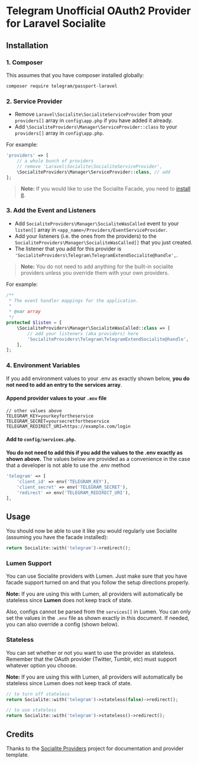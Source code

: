 # Telegram Unofficial OAuth2 Provider for Laravel Socialite

## Installation

### 1. Composer
This assumes that you have composer installed globally:
```bash
composer require telegram/passport-laravel
```

### 2. Service Provider
- Remove `Laravel\Socialite\SocialiteServiceProvider` from your `providers[]` array in `config\app.php` if you have added it already.
- Add `\SocialiteProviders\Manager\ServiceProvider::class` to your `providers[]` array in `config\app.php`.

For example:

```php
'providers' => [
    // a whole bunch of providers
    // remove 'Laravel\Socialite\SocialiteServiceProvider',
    \SocialiteProviders\Manager\ServiceProvider::class, // add
];
```
> **Note:** If you would like to use the Socialite Facade, you need to [install it](http://laravel.com/docs/5.0/authentication#social-authentication).

### 3. Add the Event and Listeners
- Add `SocialiteProviders\Manager\SocialiteWasCalled` event to your `listen[]` array in `<app_name>/Providers/EventServiceProvider`.
- Add your listeners (i.e. the ones from the providers) to the `SocialiteProviders\Manager\SocialiteWasCalled[]` that you just created.
- The listener that you add for this provider is `'SocialiteProviders\Telegram\TelegramExtendSocialite@handle',`.

> **Note:** You do not need to add anything for the built-in socialite providers unless you override them with your own providers.

For example:

```php
/**
 * The event handler mappings for the application.
 *
 * @var array
 */
protected $listen = [
    \SocialiteProviders\Manager\SocialiteWasCalled::class => [
        // add your listeners (aka providers) here
        'SocialiteProviders\Telegram\TelegramExtendSocialite@handle',
    ],
];
```

### 4. Environment Variables
If you add environment values to your .env as exactly shown below, **you do not need to add an entry to the services array**.

#### Append provider values to your `.env` file
```env
// other values above
TELEGRAM_KEY=yourkeyfortheservice
TELEGRAM_SECRET=yoursecretfortheservice
TELEGRAM_REDIRECT_URI=https://example.com/login   
```

#### Add to `config/services.php`.
**You do not need to add this if you add the values to the .env exactly as shown above.**
The values below are provided as a convenience in the case that a developer is not able to use the .env method
```php
'telegram' => [
    'client_id' => env('TELEGRAM_KEY'),
    'client_secret' => env('TELEGRAM_SECRET'),
    'redirect' => env('TELEGRAM_REDIRECT_URI'),  
],
```

## Usage
You should now be able to use it like you would regularly use Socialite (assuming you have the facade installed):
```php
return Socialite::with('telegram')->redirect();
```

### Lumen Support
You can use Socialite providers with Lumen. Just make sure that you have facade support turned on and that you follow the setup directions properly.

**Note:** If you are using this with Lumen, all providers will automatically be stateless since **Lumen** does not keep track of state.

Also, configs cannot be parsed from the `services[]` in Lumen. You can only set the values in the `.env` file as shown exactly in this document. If needed, you can also override a config (shown below).

### Stateless
You can set whether or not you want to use the provider as stateless. Remember that the OAuth provider (Twitter, Tumblr, etc) must support whatever option you choose.

**Note:** If you are using this with Lumen, all providers will automatically be stateless since Lumen does not keep track of state.

```php
// to turn off stateless
return Socialite::with('telegram')->stateless(false)->redirect();

// to use stateless
return Socialite::with('telegram')->stateless()->redirect();
```

## Credits
Thanks to the [Socialite Providers](socialiteproviders.github.io) project for documentation and provider template.
